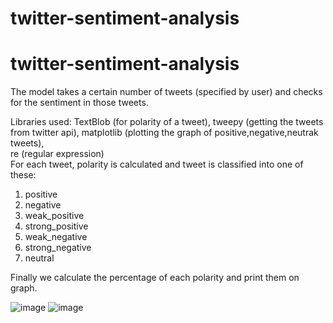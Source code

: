 # twitter-sentiment-analysis
# twitter-sentiment-analysis
The model takes a certain number of tweets (specified by user) and checks for the sentiment in those tweets. <br/>

Libraries used: TextBlob (for polarity of a tweet), tweepy (getting the tweets from twitter api), matplotlib (plotting the graph of positive,negative,neutrak tweets),<br/>
re (regular expression)<br/>
For each tweet, polarity is calculated and tweet is classified into one of these:<br/>
1. positive<br/>
2. negative<br/>
3. weak_positive<br/>
4. strong_positive<br/>
5. weak_negative<br/>
6. strong_negative<br/>
7. neutral <br/>

Finally we calculate the percentage of each polarity and print them on graph.<br/>

![image](https://user-images.githubusercontent.com/71806907/94445098-acd83380-01c4-11eb-946d-ee97d9d8f306.png)
![image](https://user-images.githubusercontent.com/71806907/94445218-d09b7980-01c4-11eb-99d4-e048b50509d1.png)
